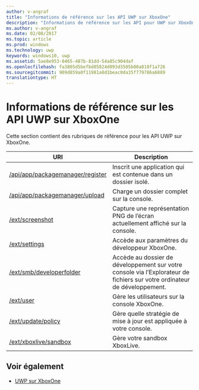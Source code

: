 ```yaml
---
author: v-angraf
title: "Informations de référence sur les API UWP sur XboxOne"
description: "Informations de référence sur les API pour UWP sur XboxOne."
ms.author: v-angraf
ms.date: 02/08/2017
ms.topic: article
ms.prod: windows
ms.technology: uwp
keywords: windows10, uwp
ms.assetid: 5ae8e953-0465-487b-81dd-54a85c904daf
ms.openlocfilehash: fa3805d5befbd05824d093d3505b00a810f1a726
ms.sourcegitcommit: 909d859a0f11981a8d1beac0da35f779786a6889
translationtype: HT
---
```

# <a name="uwp-on-xbox-one-api-reference"></a>Informations de référence sur les API UWP sur XboxOne

Cette section contient des rubriques de référence pour les API UWP sur XboxOne.

| URI        | Description |
|------------|-------------|
|[/api/app/packagemanager/register](wdp-loose-folder-register-api.md)| Inscrit une application qui est contenue dans un dossier isolé. |
|[/api/app/packagemanager/upload](wdp-folder-upload.md)| Charge un dossier complet sur la console. |
|[/ext/screenshot](wdp-media-capture-api.md)| Capture une représentation PNG de l’écran actuellement affiché sur la console. |
|[/ext/settings](wdp-xboxsettings-api.md)| Accède aux paramètres du développeur XboxOne. |
|[/ext/smb/developerfolder](wdp-smb-api.md)| Accède au dossier de développement sur votre console via l’Explorateur de fichiers sur votre ordinateur de développement. |
|[/ext/user](wdp-user-management.md)| Gère les utilisateurs sur la console XboxOne. |
|[/ext/update/policy](wdp-updatepolicy-api.md)| Gère quelle stratégie de mise à jour est appliquée à votre console. |
|[/ext/xboxlive/sandbox](wdp-sandbox-api.md)| Gère votre sandbox XboxLive. |

## <a name="see-also"></a>Voir également

- [UWP sur XboxOne](index.md)
